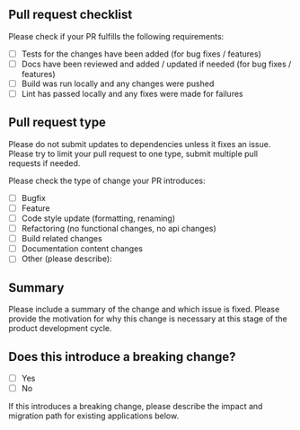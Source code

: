 ## Pull request checklist

Please check if your PR fulfills the following requirements:

- [ ] Tests for the changes have been added (for bug fixes / features)
- [ ] Docs have been reviewed and added / updated if needed (for bug fixes / features)
- [ ] Build was run locally and any changes were pushed
- [ ] Lint has passed locally and any fixes were made for failures

## Pull request type

Please do not submit updates to dependencies unless it fixes an issue.
Please try to limit your pull request to one type, submit multiple pull requests if needed.

Please check the type of change your PR introduces:

- [ ] Bugfix
- [ ] Feature
- [ ] Code style update (formatting, renaming)
- [ ] Refactoring (no functional changes, no api changes)
- [ ] Build related changes
- [ ] Documentation content changes
- [ ] Other (please describe):

## Summary

Please include a summary of the change and which issue is fixed. Please provide the motivation for why this change is necessary at this stage of the product development cycle.

## Does this introduce a breaking change?

- [ ] Yes
- [ ] No

If this introduces a breaking change, please describe the impact and migration path for existing applications below.
